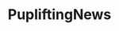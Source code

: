 ---
title: PupliftingNews
crosslinks:
- UpliftingNews
- AnimalsBeingBros
- news
- WordAvalanches
- inspiration
---